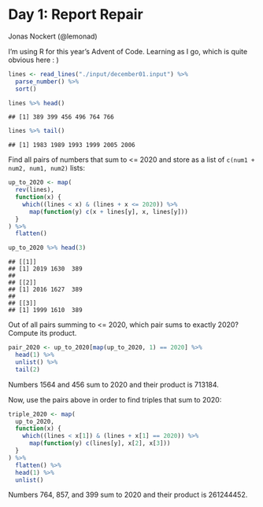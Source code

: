 Day 1: Report Repair
================
Jonas Nockert (@lemonad)

I’m using R for this year’s Advent of Code. Learning as I go, which is
quite obvious here : )

``` r
lines <- read_lines("./input/december01.input") %>%
  parse_number() %>%
  sort()

lines %>% head()
```

    ## [1] 389 399 456 496 764 766

``` r
lines %>% tail()
```

    ## [1] 1983 1989 1993 1999 2005 2006

Find all pairs of numbers that sum to &lt;= 2020 and store as a list of
`c(num1 + num2, num1, num2)` lists:

``` r
up_to_2020 <- map(
  rev(lines),
  function(x) {
    which((lines < x) & (lines + x <= 2020)) %>%
      map(function(y) c(x + lines[y], x, lines[y]))
  }
) %>%
  flatten()

up_to_2020 %>% head(3)
```

    ## [[1]]
    ## [1] 2019 1630  389
    ## 
    ## [[2]]
    ## [1] 2016 1627  389
    ## 
    ## [[3]]
    ## [1] 1999 1610  389

Out of all pairs summing to &lt;= 2020, which pair sums to exactly 2020?
Compute its product.

``` r
pair_2020 <- up_to_2020[map(up_to_2020, 1) == 2020] %>%
  head(1) %>%
  unlist() %>%
  tail(2)
```

Numbers 1564 and 456 sum to 2020 and their product is 713184.

Now, use the pairs above in order to find triples that sum to 2020:

``` r
triple_2020 <- map(
  up_to_2020,
  function(x) {
    which((lines < x[1]) & (lines + x[1] == 2020)) %>%
      map(function(y) c(lines[y], x[2], x[3]))
  }
) %>%
  flatten() %>%
  head(1) %>%
  unlist()
```

Numbers 764, 857, and 399 sum to 2020 and their product is 261244452.
